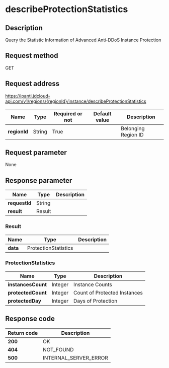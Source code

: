 # describeProtectionStatistics


## Description
Query the Statistic Information of Advanced Anti-DDoS Instance Protection

## Request method
GET

## Request address
https://ipanti.jdcloud-api.com/v1/regions/{regionId}/instance/describeProtectionStatistics

|Name|Type|Required or not|Default value|Description|
|---|---|---|---|---|
|**regionId**|String|True| |Belonging Region ID|

## Request parameter
None


## Response parameter
|Name|Type|Description|
|---|---|---|
|**requestId**|String| |
|**result**|Result| |


### Result
|Name|Type|Description|
|---|---|---|
|**data**|ProtectionStatistics| |
### ProtectionStatistics
|Name|Type|Description|
|---|---|---|
|**instancesCount**|Integer|Instance Counts|
|**protectedCount**|Integer|Count of Protected Instances|
|**protectedDay**|Integer|Days of Protection|

## Response code
|Return code|Description|
|---|---|
|**200**|OK|
|**404**|NOT_FOUND|
|**500**|INTERNAL_SERVER_ERROR|
